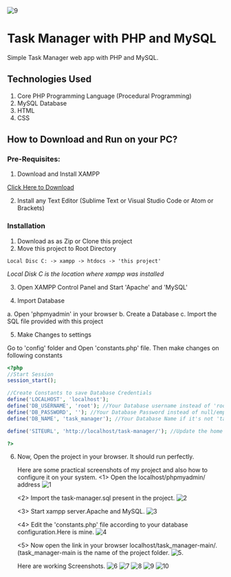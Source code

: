 ![9](https://github.com/callistox9/task_manager/assets/77205073/c581d049-1d22-42f1-8aa3-cbe0710d3a03)
# Task Manager with PHP and MySQL
Simple Task Manager web app with PHP and MySQL.

## Technologies Used
1. Core PHP Programming Language (Procedural Programming)
2. MySQL Database
3. HTML
4. CSS

## How to Download and Run on your PC?

### Pre-Requisites:

1. Download and Install XAMPP

[Click Here to Download](https://www.apachefriends.org/index.html)

2. Install any Text Editor (Sublime Text or Visual Studio Code or Atom or Brackets)

### Installation

1. Download as as Zip or Clone this project
2. Move this project to Root Directory
```
Local Disc C: -> xampp -> htdocs -> 'this project'
```
*Local Disk C is the location where xampp was installed*

3. Open XAMPP Control Panel and Start 'Apache' and 'MySQL'

4. Import Database

a. Open 'phpmyadmin' in your browser
b. Create a Database
c. Import the SQL file provided with this project

5. Make Changes to settings

Go to 'config' folder and Open 'constants.php' file. Then make changes on following constants
```php
<?php 
//Start Session
session_start();

//Create Constants to save Database Credentials
define('LOCALHOST', 'localhost');
define('DB_USERNAME', 'root'); //Your Database username instead of 'root'
define('DB_PASSWORD', ''); //Your Database Password instead of null/empty
define('DB_NAME', 'task_manager'); //Your Database Name if it's not 'task_manager'

define('SITEURL', 'http://localhost/task-manager/'); //Update the home URL of the project if you have changed port number or it's live on server

?>
```

6. Now, Open the project in your browser. It should run perfectly.

   Here are some practical screenshots of my project and also how to configure it on your system.
   <1> Open the localhost/phpmyadmin/ address 
   ![1](https://github.com/callistox9/task_manager/assets/77205073/59a4a670-3e0a-404d-80a7-357a38729084)

   <2> Import the task-manager.sql present in the project.
   ![2](https://github.com/callistox9/task_manager/assets/77205073/503db09b-029d-41ab-bd77-bd97bf39748f)

   <3> Start xampp server.Apache and MySQL.
   ![3](https://github.com/callistox9/task_manager/assets/77205073/29941e47-84f9-4a14-b1f1-c52d8dacfba9)

   <4> Edit the 'constants.php' file according to your database configuration.Here is mine.
   ![4](https://github.com/callistox9/task_manager/assets/77205073/94c84839-9f22-45da-be85-5e2180e7f1c6)

   <5> Now open the link in your browser localhost/task_manager-main/.(task_manager-main is the name of the 
       project folder.
   ![5](https://github.com/callistox9/task_manager/assets/77205073/800c487e-d008-4866-a6bb-f29ec1bf7385).

   Here are working Screenshots.
   ![6](https://github.com/callistox9/task_manager/assets/77205073/5f247521-f58c-466c-b5e0-8d9413782a64)
   ![7](https://github.com/callistox9/task_manager/assets/77205073/2855fe68-75fb-42c9-a4fe-ef2dba938f4e)
   ![8](https://github.com/callistox9/task_manager/assets/77205073/d6ed5a8e-20ed-4df9-9502-87bbdb486bf3)
   ![9](https://github.com/callistox9/task_manager/assets/77205073/9cec057d-7750-4fcd-8169-244350408ba9)
   ![10](https://github.com/callistox9/task_manager/assets/77205073/cd25a8d5-d1ed-4dd9-92e5-a378da27a802)



